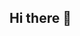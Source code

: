 ## Hi there 👋

<!--
**Tal230/Tal230** is a ✨ _special_ ✨ repository because its `README.md` (this file) appears on your GitHub profile.
Bem vindo ao meu Perfil

Estou estudando no alura
estou me densevolvento na linguagem javascript
utilizo esse espanco para minhas organizacoes 

Here are some ideas to get you started
- 🔭 I’m currently working on ...
- 🌱 I’m currently learning ...
- 👯 I’m looking to collaborate on ...
- 🤔 I’m looking for help with ...
- 💬 Ask me about ...
- 📫 How to reach me: ...
- 😄 Pronouns: ...
- ⚡ Fun fact: ...
-->
